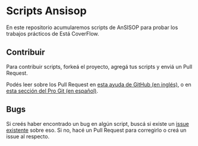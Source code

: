Scripts Ansisop
===============

En este repositorio acumularemos scripts de AnSISOP para probar los trabajos prácticos de Está CoverFlow.

Contribuir
----------

Para contribuir scripts, forkeá el proyecto, agregá tus scripts y enviá un Pull Request.

Podés leer sobre los Pull Request en [esta ayuda de GitHub (en inglés)](https://help.github.com/articles/using-pull-requests), o en [esta sección del Pro Git (en español)](http://git-scm.com/book/es/Git-en-entornos-distribuidos-Contribuyendo-a-un-proyecto#Pequeño-Proyecto-Público).

Bugs
----

Si creés haber encontrado un bug en algún script, buscá si existe un [issue existente](https://github.com/sisoputnfrba/scripts-ansisop/issues) sobre eso. Si no, hacé un Pull Request para corregirlo o creá un issue al respecto.

